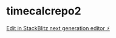 # timecalcrepo2

[Edit in StackBlitz next generation editor ⚡️](https://stackblitz.com/~/github.com/PotatoLeg127/timecalcrepo2)
